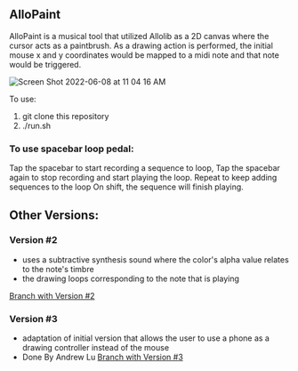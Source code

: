 ## AlloPaint

 AlloPaint is a musical tool that utilized Allolib as a 2D canvas where the cursor acts as a paintbrush. As a drawing action is performed, the initial mouse x and y coordinates would be mapped to a midi note and that note would be triggered.

![Screen Shot 2022-06-08 at 11 04 16 AM](https://user-images.githubusercontent.com/43687816/172688138-3ee16b69-c39e-4e51-85e2-abc824d78625.png)

To use: 
1. git clone this repository
2. ./run.sh 


### To use spacebar loop pedal:
Tap the spacebar to start recording a sequence to loop,
Tap the spacebar again to stop recording and start playing the loop. 
Repeat to keep adding sequences to the loop
On shift, the sequence will finish playing. 


## Other Versions: 

### Version #2
- uses a subtractive synthesis sound where the color's alpha value relates to the note's timbre
- the drawing loops corresponding to the note that is playing

[Branch with Version #2](https://github.com/allolib-s22/jenny353_paint/tree/addToColorToChangeTimbre)

### Version #3
- adaptation of initial version that allows the user to use a phone as a drawing controller instead of the mouse 
- Done By Andrew Lu
[Branch with Version #3](https://github.com/allolib-s22/jenny353_paint/tree/phone-control)
